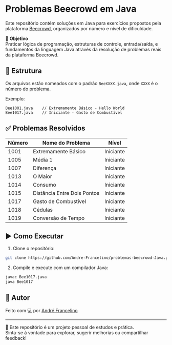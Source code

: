 
# Problemas Beecrowd em Java

Este repositório contém soluções em Java para exercícios propostos pela plataforma [Beecrowd](https://www.beecrowd.com.br/judge/pt/), organizados por número e nível de dificuldade.

🎯 **Objetivo**  
Praticar lógica de programação, estruturas de controle, entrada/saída, e fundamentos da linguagem Java através da resolução de problemas reais da plataforma Beecrowd.

## 📁 Estrutura

Os arquivos estão nomeados com o padrão `BeeXXXX.java`, onde `XXXX` é o número do problema.

Exemplo:
```
Bee1001.java    // Extremamente Básico - Hello World
Bee1017.java    // Iniciante - Gasto de Combustível
```

## ✅ Problemas Resolvidos

| Número | Nome do Problema            | Nível        |
|--------|-----------------------------|--------------|
| 1001   | Extremamente Básico         | Iniciante    |
| 1005   | Média 1                     | Iniciante    |
| 1007   | Diferença                   | Iniciante    |
| 1013   | O Maior                     | Iniciante    |
| 1014   | Consumo                     | Iniciante    |
| 1015   | Distância Entre Dois Pontos | Iniciante    |
| 1017   | Gasto de Combustível        | Iniciante    |
| 1018   | Cédulas                     | Iniciante    |
| 1019   | Conversão de Tempo          | Iniciante    |

## ▶️ Como Executar

1. Clone o repositório:

```bash
git clone https://github.com/Andre-Francelino/problemas-beecrowd-Java.git
```

2. Compile e execute com um compilador Java:

```bash
javac Bee1017.java
java Bee1017
```

## 🧠 Autor

Feito com 💻 por [André Francelino](https://github.com/Andre-Francelino)

---

📌 Este repositório é um projeto pessoal de estudos e prática.  
Sinta-se à vontade para explorar, sugerir melhorias ou compartilhar feedback!
